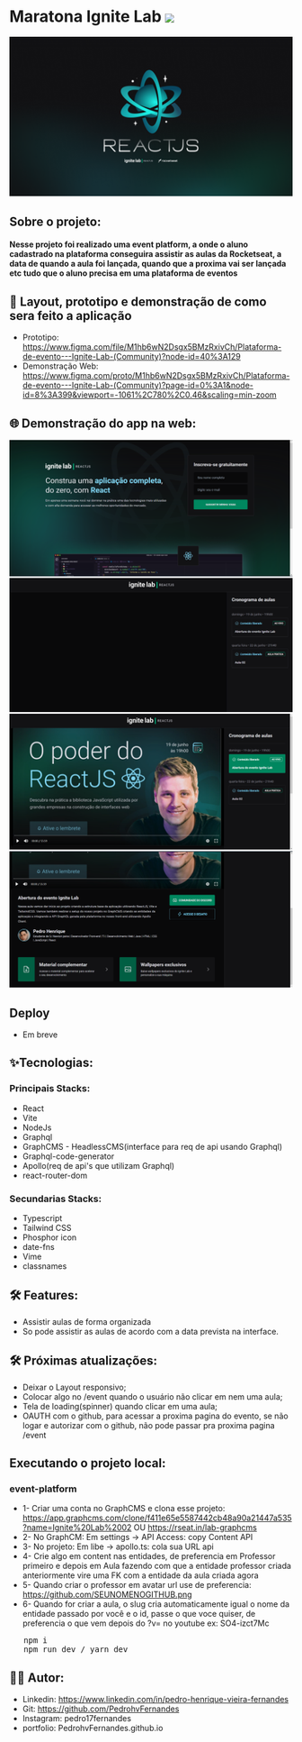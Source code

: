 # Maratona Ignite Lab <img  align='center' width='100px' src='https://yt3.ggpht.com/ytc/AKedOLQkXnYChXAHOeBQLzwhk1_BHYgUXs6ITQOakoeNoQ=s176-c-k-c0x00ffffff-no-rj'/>

<p align='center'>
  <img src='https://github.com/PedrohvFernandes/maratona-ignite-lab/blob/main/event-plataform/public/screenshot/Wallpaper%20-%201920x1080.png?raw=true'/>
</p>

## Sobre o projeto:
 
#### Nesse projeto foi realizado uma event platform, a onde o aluno cadastrado na plataforma conseguira assistir as aulas da Rocketseat, a data de quando a aula foi lançada, quando que a proxima vai ser lançada etc tudo que o aluno precisa em uma plataforma de eventos

## 🔖 Layout, prototipo e demonstração de como sera feito a aplicação
- Prototipo: https://www.figma.com/file/M1hb6wN2Dsgx5BMzRxivCh/Plataforma-de-evento---Ignite-Lab-(Community)?node-id=40%3A129
- Demonstração Web: https://www.figma.com/proto/M1hb6wN2Dsgx5BMzRxivCh/Plataforma-de-evento---Ignite-Lab-(Community)?page-id=0%3A1&node-id=8%3A399&viewport=-1061%2C780%2C0.46&scaling=min-zoom

## 🌐 Demonstração do app na web:
<img src='https://github.com/PedrohvFernandes/maratona-ignite-lab/blob/main/event-plataform/public/screenshot/Screen1.png'/>
<img src='https://github.com/PedrohvFernandes/maratona-ignite-lab/blob/main/event-plataform/public/screenshot/Screen2.png'/>
<img src='https://github.com/PedrohvFernandes/maratona-ignite-lab/blob/main/event-plataform/public/screenshot/Screen3.png'/>
<img src='https://github.com/PedrohvFernandes/maratona-ignite-lab/blob/main/event-plataform/public/screenshot/Screen4.png'/>

## Deploy
- Em breve

## ✨Tecnologias:

### Principais Stacks:
- React
- Vite
- NodeJs
- Graphql
- GraphCMS - HeadlessCMS(interface para req de api usando Graphql)
- Graphql-code-generator
- Apollo(req de api's que utilizam Graphql)
- react-router-dom

### Secundarias Stacks:
- Typescript
- Tailwind CSS
- Phosphor icon
- date-fns
- Vime
- classnames


## 🛠️ Features:
- Assistir aulas de forma organizada
- So pode assistir as aulas de acordo com a data prevista na interface.

## 🛠️ Próximas atualizações:
- Deixar o Layout responsivo;
- Colocar algo no /event quando o usuário não clicar em nem uma aula;
- Tela de loading(spinner) quando clicar em uma aula;
- OAUTH com o github, para acessar a proxima pagina do evento, se não logar e autorizar com o github, não pode passar pra proxima pagina /event

## Executando o projeto local: 
### event-platform
- 1- Criar uma conta no GraphCMS e clona esse projeto: https://app.graphcms.com/clone/f411e65e5587442cb48a90a21447a535?name=Ignite%20Lab%2002 OU https://rseat.in/lab-graphcms
- 2- No GraphCM: Em settings -> API Access: copy Content API
- 3- No projeto: Em libe -> apollo.ts: cola sua URL api
- 4- Crie algo em content nas entidades, de preferencia em Professor primeiro e depois em Aula fazendo com que a entidade professor criada anteriormente vire uma FK com a entidade da aula criada agora
- 5- Quando criar o professor em avatar url use de preferencia: https://github.com/SEUNOMENOGITHUB.png
- 6- Quando for criar a aula, o slug cria automaticamente igual o nome da entidade passado por você e o id, passe o que voce quiser, de preferencia o que vem depois do ?v= no youtube ex: SO4-izct7Mc
<pre>
   npm i
   npm run dev / yarn dev 
</pre>

## 👨‍💻 Autor:
- Linkedin: https://www.linkedin.com/in/pedro-henrique-vieira-fernandes
- Git: https://github.com/PedrohvFernandes
- Instagram: pedro17fernandes
- portfolio: PedrohvFernandes.github.io
